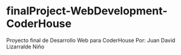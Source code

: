 # finalProject-WebDevelopment-CoderHouse

Proyecto final de Desarrollo Web para CoderHouse
Por: Juan David Lizarralde Niño
